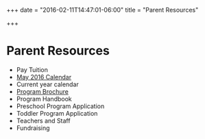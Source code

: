 +++
date = "2016-02-11T14:47:01-06:00"
title = "Parent Resources"

+++

# Parent Resources

* Pay Tuition
* [May 2016 Calendar](/assets/preschool/calendars/2016-may.pdf)
* Current year calendar
* [Program Brochure](/assets/preschool/resurrection-preschool-brochure-2016-january.pdf)
* Program Handbook
* Preschool Program Application
* Toddler Program Application
* Teachers and Staff
* Fundraising
